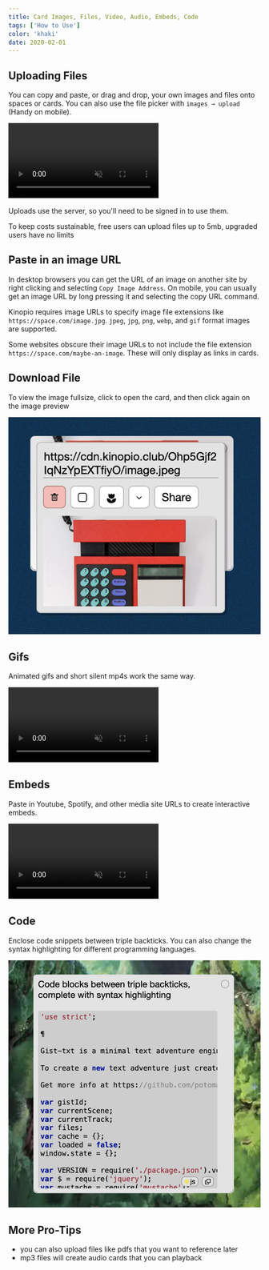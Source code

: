 ```yaml
---
title: Card Images, Files, Video, Audio, Embeds, Code
tags: ['How to Use']
color: 'khaki'
date: 2020-02-01
---
```


## Uploading Files

You can copy and paste, or drag and drop, your own images and files onto spaces or cards. You can also use the file picker with `images → upload` (Handy on mobile).

<video class="wide" autoplay loop muted playsinline>
  <source src="/assets/posts/adding-images-to-cards/upload.mp4">
</video>

Uploads use the server, so you'll need to be signed in to use them.

To keep costs sustainable, free users can upload files up to 5mb, upgraded users have no limits

## Paste in an image URL

In desktop browsers you can get the URL of an image on another site by right clicking and selecting `Copy Image Address`. On mobile, you can usually get an image URL by long pressing it and selecting the copy URL command.

Kinopio requires image URLs to specify image file extensions like `https://space.com/image.jpg`.  `jpeg`, `jpg`, `png`, `webp`, and `gif` format images are supported.

Some websites obscure their image URLs to not include the file extension `https://space.com/maybe-an-image`. These will only display as links in cards.

## Download File

To view the image fullsize, click to open the card, and then click again on the image preview

![image-card](/assets/posts/adding-images-to-cards/card-details.webp)

## Gifs

Animated gifs and short silent mp4s work the same way.

<video class="" autoplay loop muted playsinline>
  <source src="/assets/posts/adding-images-to-cards/animated.mp4">
</video>

## Embeds

Paste in Youtube, Spotify, and other media site URLs to create interactive embeds.

<video class="" autoplay loop muted playsinline>
  <source src="/assets/posts/adding-images-to-cards/youtube.mp4">
</video>


## Code 

Enclose code snippets between triple backticks. You can also change the syntax highlighting for different programming languages.

<img src="/assets/posts/adding-images-to-cards/code.webp" class="wide">


## More Pro-Tips

- you can also upload files like pdfs that you want to reference later
- mp3 files will create audio cards that you can playback
